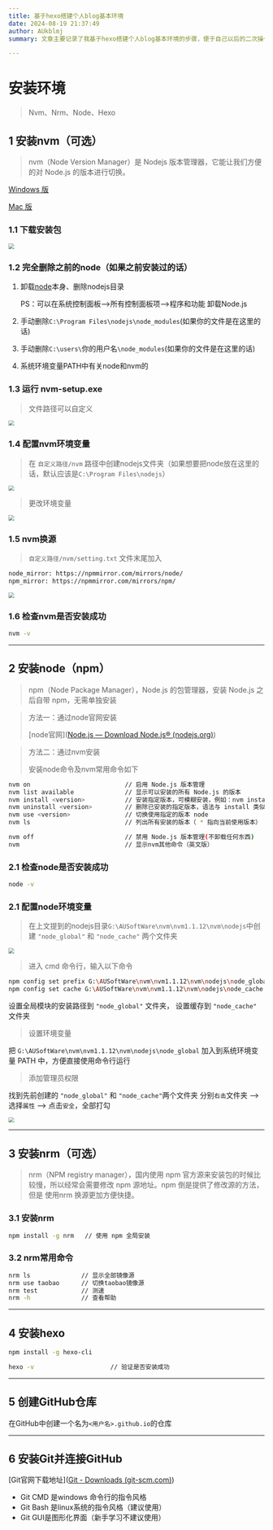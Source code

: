 ```yaml
---
title: 基于hexo搭建个人blog基本环境
date: 2024-08-19 21:37:49
author: AUkblmj
summary: 文章主要记录了我基于hexo搭建个人blog基本环境的步骤，便于自己以后的二次操作。

---
```


# 安装环境

> Nvm、Nrm、Node、Hexo



## 1 安装nvm（可选）

> nvm（Node Version Manager）是 Nodejs 版本管理器，它能让我们方便的对 Node.js 的版本进行切换。
>

[Windows 版](https://github.com/coreybutler/nvm-windows)

[Mac 版](https://github.com/jerryc127/hexo-theme-butterfly)

### 1.1 下载安装包

<img src="https://img.picui.cn/free/2024/08/19/66c34fa1e1244.png" style="zoom: 67%;" />

### 1.2 完全删除之前的node（如果之前安装过的话）

1. 卸载[node](https://so.csdn.net/so/search?q=node&spm=1001.2101.3001.7020)本身、删除nodejs目录

   PS：可以在系统控制面板–>所有控制面板项–>程序和功能 卸载Node.js

2. 手动删除`C:\Program Files\nodejs\node_modules`(如果你的文件是在这里的话)

3. 手动删除`C:\users\`你的用户名`\node_modules`(如果你的文件是在这里的话)

4. 系统环境变量PATH中有关node和nvm的

### 1.3 运行 nvm-setup.exe 

> 文件路径可以自定义

<img src="基于hexo搭建个人blog基本环境.assets/66c3527ac2dd3.png" style="zoom:67%;" />

### 1.4 配置nvm环境变量

>  在 `自定义路径/nvm` 路径中创建nodejs文件夹（如果想要把node放在这里的话，默认应该是`C:\Program Files\nodejs`）

<img src="基于hexo搭建个人blog基本环境.assets/66c353971659e.png" style="zoom: 67%;" />

> 更改环境变量

<img src="基于hexo搭建个人blog基本环境.assets/66c3547fbdf8c.png" style="zoom:67%;" />

### 1.5 nvm换源

> `自定义路径/nvm/setting.txt` 文件末尾加入

```bash
node_mirror: https://npmmirror.com/mirrors/node/
npm_mirror: https://npmmirror.com/mirrors/npm/
```

<img src="基于hexo搭建个人blog基本环境.assets/66c353971659e.png" style="zoom: 67%;" />



### 1.6 检查nvm是否安装成功

```bash
nvm -v
```



---



## 2 安装node（npm）

> npm（Node Package Manager），Node.js 的包管理器，安装 Node.js 之后自带 npm，无需单独安装

> 方法一：通过node官网安装
> 
> [node官网]([Node.js — Download Node.js® (nodejs.org)](https://nodejs.org/en/download/package-manager))

> 方法二：通过nvm安装
>
> 安装node命令及nvm常用命令如下

```bash
nvm on							// 启用 Node.js 版本管理
nvm list available       		// 显示可以安装的所有 Node.js 的版本
nvm install <version>    		// 安装指定版本，可模糊安装，例如：nvm install v6.2.0 或 nvm install 6.2
nvm uninstall <version>  		// 删除已安装的指定版本，语法与 install 类似
nvm use <version>        		// 切换使用指定的版本 node
nvm ls                   		// 列出所有安装的版本（ * 指向当前使用版本）

nvm off                  		// 禁用 Node.js 版本管理(不卸载任何东西)
nvm								// 显示nvm其他命令（英文版）
```

### 2.1 检查node是否安装成功

```bash
node -v
```

### 2.1 配置node环境变量

> 在上文提到的nodejs目录`G:\AUSoftWare\nvm\nvm1.1.12\nvm\nodejs`中创建 `"node_global"` 和 `"node_cache"` 两个文件夹

<img src="基于hexo搭建个人blog基本环境.assets/66c35b5f9b7e4.png" style="zoom:67%;" />

>  进入 cmd 命令行，输入以下命令

```bash
npm config set prefix G:\AUSoftWare\nvm\nvm1.1.12\nvm\nodejs\node_global
npm config set cache G:\AUSoftWare\nvm\nvm1.1.12\nvm\nodejs\node_cache
```

设置全局模块的安装路径到 `"node_global"` 文件夹，
设置缓存到 `"node_cache"` 文件夹

> 设置环境变量

把 `G:\AUSoftWare\nvm\nvm1.1.12\nvm\nodejs\node_global` 加入到系统环境变量 PATH 中，方便直接使用命令行运行

> 添加管理员权限

找到先前创建的 `"node_global"` 和 `"node_cache"`两个文件夹
分别`右击`文件夹 --> 选择`属性` --> 点击`安全`，全部打勾

<img src="基于hexo搭建个人blog基本环境.assets/66c35ccc8c928.png" style="zoom:67%;" />



---



## 3 安装nrm（可选）

> nrm（NPM registry manager），国内使用 npm 官方源来安装包的时候比较慢，所以经常会需要修改 npm 源地址。npm 倒是提供了修改源的方法，但是 使用nrm 换源更加方便快捷。
>

### 3.1 安装nrm

```bash
npm install -g nrm   // 使用 npm 全局安装
```

### 3.2 nrm常用命令

```bash
nrm ls				// 显示全部镜像源
nrm use taobao		// 切换taobao镜像源
nrm test			// 测速
nrm -h				// 查看帮助
```



---



## 4 安装hexo

```bash
npm install -g hexo-cli

hexo -v						// 验证是否安装成功
```



---



## 5 创建GitHub仓库

在GitHub中创建一个名为`<用户名>.github.io`的仓库



---



## 6 安装Git并连接GitHub

[Git官网下载地址]([Git - Downloads (git-scm.com)](https://git-scm.com/downloads))

- Git CMD 是windows 命令行的指令风格
- Git Bash 是linux系统的指令风格（建议使用）
- Git GUI是图形化界面（新手学习不建议使用）